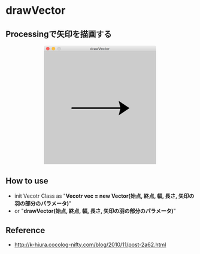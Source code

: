 # drawVector
## Processingで矢印を描画する

<div align="CENTER">
  <img src="https://github.com/nshhhin/drawVector/blob/master/demo.png" width="300px" auto="height">
</div>

## How to use
- init Vecotr Class as "<b>Vecotr vec = new Vector(始点, 終点, 幅, 長さ, 矢印の羽の部分のパラメータ)</b>"
- or "<b>drawVector(始点, 終点, 幅, 長さ, 矢印の羽の部分のパラメータ)</b>"

## Reference
- http://k-hiura.cocolog-nifty.com/blog/2010/11/post-2a62.html
